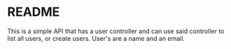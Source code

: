 # README

This is a simple API that has a user controller and can use said controller to list all users, or create users.  User's are a name and an email.
